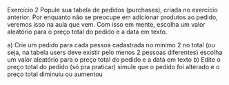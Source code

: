 Exercício 2
Popule sua tabela de pedidos (purchases), criada no exercício anterior.
Por enquanto não se preocupe em adicionar produtos ao pedido, veremos isso na aula que vem.
Com isso em mente, escolha um valor aleatório para o preço total do pedido e a data em texto.

a) Crie um pedido para cada pessoa cadastrada
no mínimo 2 no total (ou seja, na tabela users deve existir pelo menos 2 pessoas diferentes)
escolha um valor aleatório para o preço total do pedido e a data em texto
b) Edite o preço total do pedido (só pra praticar)
simule que o pedido foi alterado e o preço total diminuiu ou aumentou